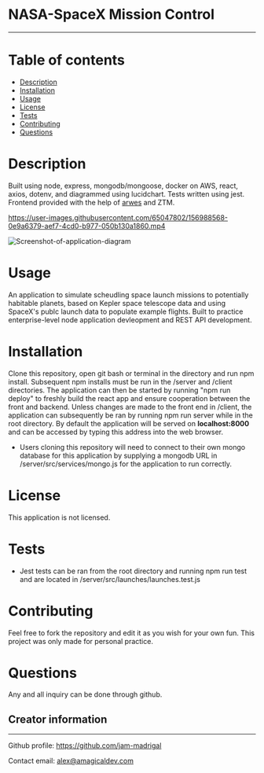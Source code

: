 # NASA-SpaceX Mission Control
---

# Table of contents
- [Description](#description)
- [Installation](#installation)
- [Usage](#usage)
- [License](#license)
- [Tests](#tests)
- [Contributing](#Contributing)
- [Questions](#questions)


# Description
Built using node, express, mongodb/mongoose, docker on AWS, react, axios, dotenv, and diagrammed using lucidchart. Tests written using jest. Frontend provided with the help of [arwes](https://github.com/arwes/arwes) and ZTM. 

https://user-images.githubusercontent.com/65047802/156988568-0e9a6379-aef7-4cd0-b977-050b130a1860.mp4

![Screenshot-of-application-diagram](https://user-images.githubusercontent.com/65047802/156988573-3441d483-72d4-4b9d-95d6-31794a17d8f8.png)

# Usage
An application to simulate scheudling space launch missions to potentially habitable planets, based on Kepler space telescope data and using SpaceX's publc launch data to populate example flights. Built to practice enterprise-level node application devleopment and REST API development.

# Installation
Clone this repository, open git bash or terminal in the directory and run npm install. Subsequent npm installs must be run in the /server and /client directories. The application can then be started by running "npm run deploy" to freshly build the react app and ensure cooperation between the front and backend. Unless changes are made to the front end in /client, the application can subsequently be ran by running npm run server while in the root directory. By default the application will be served on **localhost:8000** and can be accessed by typing this address into the web browser.

- Users cloning this repository will need to connect to their own mongo database for this application by supplying a mongodb URL in /server/src/services/mongo.js for the application to run correctly.

# License
This application is not licensed.

# Tests
- Jest tests can be ran from the root directory and running npm run test and are located in /server/src/launches/launches.test.js

# Contributing
Feel free to fork the repository and edit it as you wish for your own fun. This project was only made for personal practice.

# Questions
Any and all inquiry can be done through github.

## Creator information
---
Github profile: https://github.com/jam-madrigal 

Contact email: alex@amagicaldev.com








